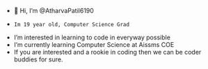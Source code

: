 - 👋 Hi, I’m @AtharvaPatil6190
-     Im 19 year old, Computer Science Grad
-  I’m interested in learning to code in everyway possible 
-  I’m currently learning Computer Science at Aissms COE 
-  If you are interested and a rookie in coding then we can be coder buddies for sure.

<!---
AtharvaPatil6190/AtharvaPatil6190 is a ✨ special ✨ repository because its `README.md` (this file) appears on your GitHub profile.
You can click the Preview link to take a look at your changes.
--->
